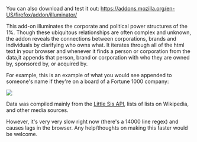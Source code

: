 
You can also download and test it out:
https://addons.mozilla.org/en-US/firefox/addon/illuminator/

This add-on illuminates the corporate and political power structures of the 1%. Though these ubiquitous relationships are often complex and unknown, the addon reveals the connections between corporations, brands and individuals by clarifying who owns what. It iterates through all of the html text in your browser and whenever it finds a person or corporation from the data,it appends that person, brand or corporation with who they are owned by, sponsored by, or acquired by. 

For example, this is an example of what you would see appended to someone's name if they're on a board of a Fortune 1000 company:

![](https://pbs.twimg.com/media/Bm2RSfWCcAAk5Y7.png)

Data was compiled mainly from the <a href = "http://littlesis.org/home/dashboard">Little Sis API</a>, lists of lists on Wikipedia, and other media sources. 

However, it's very very slow right now (there's a 14000 line regex) and causes lags in the browser. Any help/thoughts on making this faster would be welcome.


